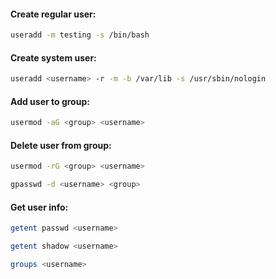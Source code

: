 #### Create regular user:
```bash
useradd -m testing -s /bin/bash
```

#### Create system user:
```bash
useradd <username> -r -m -b /var/lib -s /usr/sbin/nologin
```

#### Add user to group:
```bash
usermod -aG <group> <username>
```

#### Delete user from group:
```bash
usermod -rG <group> <username>
```
```bash
gpasswd -d <username> <group>
```

#### Get user info:
```bash
getent passwd <username>
```
```bash
getent shadow <username>
```
```bash
groups <username>
```
